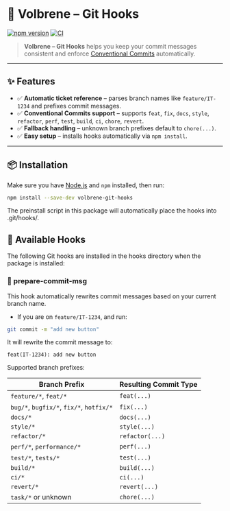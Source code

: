 # 🔧 Volbrene – Git Hooks

[![npm version](https://img.shields.io/npm/v/volbrene-git-hooks.svg)](https://www.npmjs.com/package/volbrene-git-hooks)
[![CI](https://github.com/volbrene/githooks/actions/workflows/ci.yml/badge.svg)](https://github.com/volbrene/githooks/actions)

> **Volbrene – Git Hooks** helps you keep your commit messages consistent and enforce [Conventional Commits](https://www.conventionalcommits.org/) automatically.

---

## ✨ Features

- ✅ **Automatic ticket reference** – parses branch names like `feature/IT-1234` and prefixes commit messages.
- ✅ **Conventional Commits support** – supports `feat`, `fix`, `docs`, `style`, `refactor`, `perf`, `test`, `build`, `ci`, `chore`, `revert`.
- ✅ **Fallback handling** – unknown branch prefixes default to `chore(...)`.
- ✅ **Easy setup** – installs hooks automatically via `npm install`.

---

## 📦 Installation

Make sure you have [Node.js](https://nodejs.org/) and `npm` installed, then run:

```sh
npm install --save-dev volbrene-git-hooks
```

The preinstall script in this package will automatically place the hooks into .git/hooks/.

## 🔗 Available Hooks

The following Git hooks are installed in the hooks directory when the package is installed:

### 📝 prepare-commit-msg

This hook automatically rewrites commit messages based on your current branch name.

- If you are on `feature/IT-1234`, and run:

```bash
git commit -m "add new button"
```

It will rewrite the commit message to:

```
feat(IT-1234): add new button
```

Supported branch prefixes:

| Branch Prefix                            | Resulting Commit Type |
| ---------------------------------------- | --------------------- |
| `feature/*`, `feat/*`                    | `feat(...)`           |
| `bug/*`, `bugfix/*`, `fix/*`, `hotfix/*` | `fix(...)`            |
| `docs/*`                                 | `docs(...)`           |
| `style/*`                                | `style(...)`          |
| `refactor/*`                             | `refactor(...)`       |
| `perf/*`, `performance/*`                | `perf(...)`           |
| `test/*`, `tests/*`                      | `test(...)`           |
| `build/*`                                | `build(...)`          |
| `ci/*`                                   | `ci(...)`             |
| `revert/*`                               | `revert(...)`         |
| `task/*` or unknown                      | `chore(...)`          |
